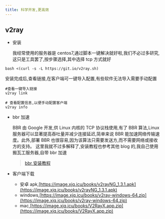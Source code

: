 ```yaml
---
title: 科学开发,更高效
---
```


## v2ray

- 安装

  我经常使用的服务器是 centos7,通过脚本一键解决就好啦,我们不必过多研究,这只是工具罢了,按步骤选择,其中选择 tcp 方式就好

```Shell
bash <(curl -s -L https://git.io/v2ray.sh)
```

安装完成后,查看链接,在客户端可一键导入配置,有些软件无法导入需要手动配置

```Shell
#查看一键导入链接
v2ray link

# 查看配置信息,以便手动配置客户端
v2ray info
```

- bbr 加速

  BBR 由 Google 开发,供 Linux 内核的 TCP 协议栈使用,有了 BBR 算法,Linux 服务器可以显著提高吞吐量并减少连接延迟,简单来说 BBR 能加速网络传输速度。此外,部署 BBR 也很容易,因为该算法只需要发送方,而不需要网络或接收方的支持。
  这里我就不过多解释了,安装教程也参考其他 blog 的,我自己使用搬瓦工服务器,自带 bbr 加速

  > [bbr 安装教程](https://www.jianshu.com/p/52815c34215e)

- 客户端下载
  - 安卓 apk,[https://image.xjq.icu/books/v2rayNG_1.3.1.apk](https://image.xjq.icu/books/v2rayNG_1.3.1.apk)
  - windows,[https://image.xjq.icu/books/v2ray-windows-64.zip](https://image.xjq.icu/books/v2ray-windows-64.zip)
  - mac,[https://image.xjq.icu/books/V2RayX.app.zip](https://image.xjq.icu/books/V2RayX.app.zip)
